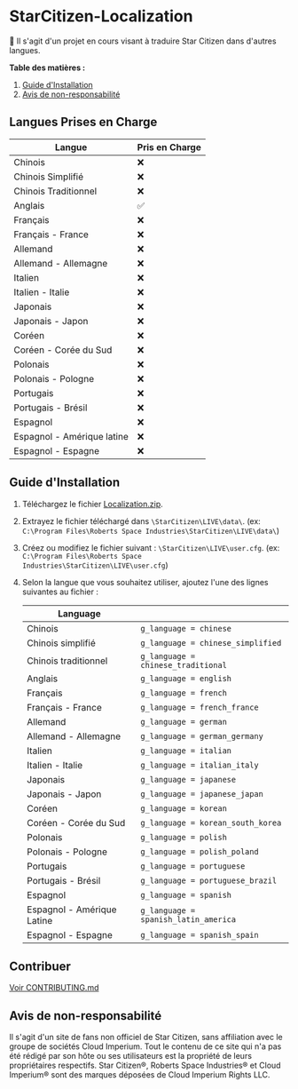 # StarCitizen-Localization

🚧 Il s'agit d'un projet en cours visant à traduire Star Citizen dans d'autres langues.

**Table des matières :**
1. [Guide d'Installation](#guide-dinstallation)
3. [Avis de non-responsabilité](#avis-de-non-responsabilité)

## Langues Prises en Charge

| Langue | Pris en Charge |
|---|---|
| Chinois | ❌ |
| Chinois Simplifié | ❌ |
| Chinois Traditionnel | ❌ |
| Anglais | ✅ |
| Français | ❌ |
| Français - France | ❌ |
| Allemand | ❌ |
| Allemand - Allemagne | ❌ |
| Italien | ❌ |
| Italien - Italie | ❌ |
| Japonais | ❌ |
| Japonais - Japon | ❌ |
| Coréen | ❌ |
| Coréen - Corée du Sud | ❌ |
| Polonais | ❌ |
| Polonais - Pologne | ❌ |
| Portugais | ❌ |
| Portugais - Brésil | ❌ |
| Espagnol | ❌ |
| Espagnol - Amérique latine | ❌ |
| Espagnol - Espagne | ❌ |

## Guide d'Installation
1. Téléchargez le fichier [Localization.zip](https://github.com/Dymerz/StarCitizen-Localization/releases/latest/download/Localization.zip).
2. Extrayez le fichier téléchargé dans `\StarCitizen\LIVE\data\`. (ex: `C:\Program Files\Roberts Space Industries\StarCitizen\LIVE\data\`)
3. Créez ou modifiez le fichier suivant : `\StarCitizen\LIVE\user.cfg`. (ex: `C:\Program Files\Roberts Space Industries\StarCitizen\LIVE\user.cfg`)
4. Selon la langue que vous souhaitez utiliser, ajoutez l'une des lignes suivantes au fichier :

    | Language  |   |
    |---|---|
    | Chinois | `g_language = chinese` |
    | Chinois simplifié | `g_language = chinese_simplified` |
    | Chinois traditionnel | `g_language = chinese_traditional` |
    | Anglais | `g_language = english` |
    | Français | `g_language = french` |
    | Français - France | `g_language = french_france` |
    | Allemand | `g_language = german` |
    | Allemand - Allemagne | `g_language = german_germany` |
    | Italien | `g_language = italian` |
    | Italien - Italie | `g_language = italian_italy` |
    | Japonais | `g_language = japanese` |
    | Japonais - Japon | `g_language = japanese_japan` |
    | Coréen | `g_language = korean` |
    | Coréen - Corée du Sud | `g_language = korean_south_korea` |
    | Polonais | `g_language = polish` |
    | Polonais - Pologne | `g_language = polish_poland` |
    | Portugais | `g_language = portuguese` |
    | Portugais - Brésil | `g_language = portuguese_brazil` |
    | Espagnol | `g_language = spanish` |
    | Espagnol - Amérique Latine | `g_language = spanish_latin_america` |
    | Espagnol - Espagne | `g_language = spanish_spain` |

## Contribuer
[Voir CONTRIBUTING.md](CONTRIBUTING.md)

## Avis de non-responsabilité

Il s'agit d'un site de fans non officiel de Star Citizen, sans affiliation avec le groupe de sociétés Cloud Imperium. Tout le contenu de ce site qui n'a pas été rédigé par son hôte ou ses utilisateurs est la propriété de leurs propriétaires respectifs. Star Citizen®, Roberts Space Industries® et Cloud Imperium® sont des marques déposées de Cloud Imperium Rights LLC.